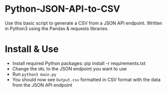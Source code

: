 # Python-JSON-API-to-CSV

Use this basic script to generate a CSV from a JSON API endpoint. Written in Python3 using the Pandas & requests libraries.

# Install & Use
- Install required Python packages: pip install -r requirements.txt
- Change the ```URL``` to the JSON endpoint you want to use  
- Run `python3 main.py`
- You should now see `Output.csv` formatted in CSV format with the data from the JSON API endpoint

